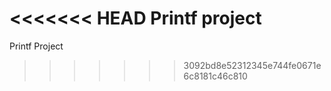 <<<<<<< HEAD
Printf project
=======
Printf Project
>>>>>>> 3092bd8e52312345e744fe0671e6c8181c46c810
